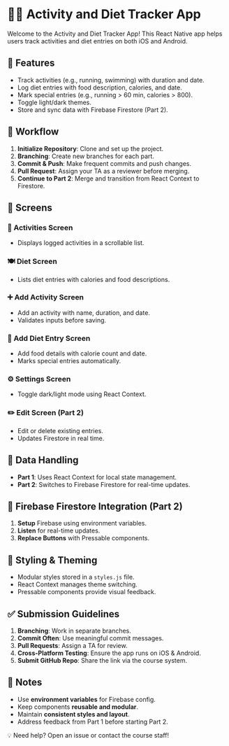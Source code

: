 # 🏃‍♂️ Activity and Diet Tracker App

Welcome to the Activity and Diet Tracker App! This React Native app helps users track activities and diet entries on both iOS and Android.

## 📌 Features
- Track activities (e.g., running, swimming) with duration and date.
- Log diet entries with food description, calories, and date.
- Mark special entries (e.g., running > 60 min, calories > 800).
- Toggle light/dark themes.
- Store and sync data with Firebase Firestore (Part 2).

## 🔄 Workflow
1. **Initialize Repository**: Clone and set up the project.
2. **Branching**: Create new branches for each part.
3. **Commit & Push**: Make frequent commits and push changes.
4. **Pull Request**: Assign your TA as a reviewer before merging.
5. **Continue to Part 2**: Merge and transition from React Context to Firestore.

## 📱 Screens
### 🏅 Activities Screen
- Displays logged activities in a scrollable list.
### 🍽️ Diet Screen
- Lists diet entries with calories and food descriptions.
### ➕ Add Activity Screen
- Add an activity with name, duration, and date.
- Validates inputs before saving.
### 🥗 Add Diet Entry Screen
- Add food details with calorie count and date.
- Marks special entries automatically.
### ⚙️ Settings Screen
- Toggle dark/light mode using React Context.
### ✏️ Edit Screen (Part 2)
- Edit or delete existing entries.
- Updates Firestore in real time.

## 🔧 Data Handling
- **Part 1**: Uses React Context for local state management.
- **Part 2**: Switches to Firebase Firestore for real-time updates.

## 🚀 Firebase Firestore Integration (Part 2)
1. **Setup** Firebase using environment variables.
2. **Listen** for real-time updates.
3. **Replace Buttons** with Pressable components.

## 🎨 Styling & Theming
- Modular styles stored in a `styles.js` file.
- React Context manages theme switching.
- Pressable components provide visual feedback.

## ✅ Submission Guidelines
1. **Branching**: Work in separate branches.
2. **Commit Often**: Use meaningful commit messages.
3. **Pull Requests**: Assign a TA for review.
4. **Cross-Platform Testing**: Ensure the app runs on iOS & Android.
5. **Submit GitHub Repo**: Share the link via the course system.

## 📝 Notes
- Use **environment variables** for Firebase config.
- Keep components **reusable and modular**.
- Maintain **consistent styles and layout**.
- Address feedback from Part 1 before starting Part 2.

💡 Need help? Open an issue or contact the course staff!

